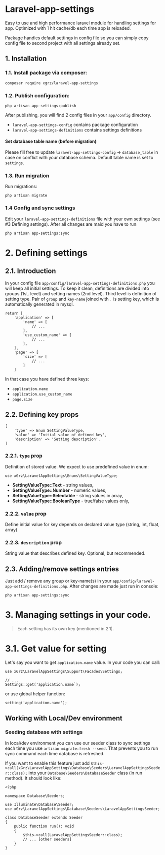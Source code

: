 # Laravel-app-settings

Easy to use and high performance laravel module for handling settings for app.
Optimized with 1 hit cache/db each time app is reloaded.

Package handles default settings in config file so you can simply copy config file to second project with all settings
already set.

## 1. Installation

### 1.1. Install package via composer:

```
composer require xgrz/laravel-app-settings
```

### 1.2. Publish configuration:

```
php artisan app-settings:publish
```

After publishing, you will find 2 config files in your `app/config` directory.

- `laravel-app-settings-config` contains package configuration
- `laravel-app-settings-definitions` contains settings definitions

#### Set database table name (before migration)

Please fill free to update `laravel-app-settings-config` -> `database_table` in case on conflict with your database
schema.
Default table name is set to `settings`.

### 1.3. Run migration

Run migrations:

```
php artisan migrate
```

### 1.4 Config and sync settings

Edit your `laravel-app-settings-definitions` file with your own settings (see #3 Defining settings).
After all changes are maid you have to run

``` 
php artisan app-settings:sync 
```

# 2. Defining settings

## 2.1. Introduction

In your config file `app/config/laravel-app-settings-definitions.php` you will keep all initial settings.
To keep it clean, definitions are divided into groups (1st. level) and setting names (2nd level). Third level
is definition of setting type. Pair of `group` and `key-name` joined with `.` is setting key, which is automatically
generated in mysql.

```
return [
    'application' => [
        'name' => [
            // ...
        ],
        'use_custom_name' => [
            // ...
        ],
    ],
    'page' => [
        'size' => [
            // ...
        ]
    ]
```

In that case you have defined three keys:

- `application.name`
- `application.use_custom_name`
- `page.size`

## 2.2. Defining key props

```
[
    'type' => Enum SettingValueType,
    'value' => 'Initial value of defined key',
    'description' => 'Setting description',
]
```

### 2.2.1. `type` prop
Definition of stored value. We expect to use predefined value in enum:
```
use xGrz\LaravelAppSettings\Enums\SettingValueType;
```

- **SettingValueType::Text** - string values,
- **SettingValueType::Number** - numeric values,
- **SettingValueType::Selectable** - string values in array,
- **SettingValueType::BooleanType** - true/false values only,

### 2.2.2. `value` prop
Define initial value for key depends on declared value type (string, int, float, array)

### 2.2.3. `description` prop
String value that describes defined key. Optional, but recommended.


## 2.3. Adding/remove settings entries 

Just add / remove any group or key-name(s) in your `app/config/laravel-app-settings-definitions.php`.
After changes are made just run in console:

```
php artisan app-settings:sync
```

# 3. Managing settings in your code.

> Each setting has its own key (mentioned in 2.1).

# 3.1. Get value for setting
Let's say you want to get `application.name` value. In your code you can call:

```
use xGrz\LaravelAppSettings\Support\Facades\Settings;

// ...
Settings::get('application.name`);
```

or use global helper function:

```
setting('application.name');
```






## Working with Local/Dev environment

### Seeding database with settings

In local/dev environment you can use our seeder class to sync settings each time you
use `artisan migrate:fresh --seed`.
That prevents you to run sync command each time database is refreshed.

If you want to enable this feature just add
`$this->call(xGrz\LaravelAppSettings\Database\Seeders\LaravelAppSettingsSeeder::class);`
into your `Database\Seeders\DatabaseSeeder` class (in run method). It should look like:

```
<?php

namespace Database\Seeders;

use Illuminate\Database\Seeder;
use xGrz\LaravelAppSettings\Database\Seeders\LaravelAppSettingsSeeder;

class DatabaseSeeder extends Seeder
{
    public function run(): void
    {
        $this->call(LaravelAppSettingsSeeder::class);
        // ... [other seeders]
    }
}



```

